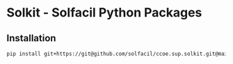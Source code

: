 
# Solkit - Solfacil Python Packages

## Installation

```bash
pip install git+https://git@github.com/solfacil/ccoe.sup.solkit.git@main
```
